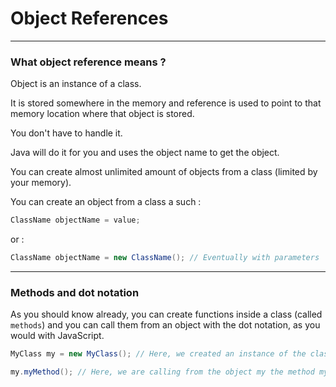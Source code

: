 # Object References

---

### What object reference means ?

Object is an instance of a class.

It is stored somewhere in the memory and reference is used to point to that memory location where that object is stored.

You don't have to handle it.

Java will do it for you and uses the object name to get the object.

You can create almost unlimited amount of objects from a class (limited by your memory).

You can create an object from a class a such :

```java
ClassName objectName = value;
```

or :

```java
ClassName objectName = new ClassName(); // Eventually with parameters
```

---

### Methods and dot notation

As you should know already, you can create functions inside a class (called `methods`) and you can call them from an object with the dot notation, as you would with JavaScript.

```java
MyClass my = new MyClass(); // Here, we created an instance of the class MyClass called my

my.myMethod(); // Here, we are calling from the object my the method myMethod
```
